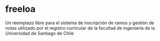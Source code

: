 freeloa
=======

Un reemplazo libre para el sistema de inscripción de ramos y gestión de notas utilizado por el registro curricular de la facultad de ingeniería de la Universidad de Santiago de Chile
